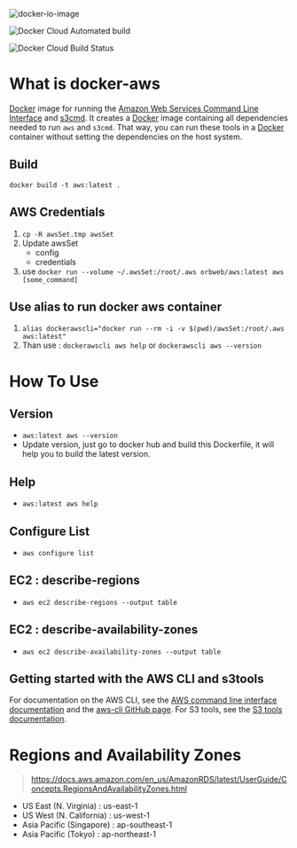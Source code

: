 
![docker-io-image](https://dockeri.co/image/jhaoheng/docker-awscli)

![Docker Cloud Automated build](https://img.shields.io/docker/cloud/automated/jhaoheng/docker-awscli)

![Docker Cloud Build Status](https://img.shields.io/docker/cloud/build/jhaoheng/docker-awscli)



# What is docker-aws

[Docker](https://docker.io) image for running the [Amazon Web Services Command Line Interface](http://aws.amazon.com/cli/) and [s3cmd](https://github.com/s3tools/s3cmd). It creates a [Docker](https://docker.io) image containing all dependencies needed to run `aws` and `s3cmd`. That way, you can run these tools in a [Docker](https://docker.io) container without setting the dependencies on the host system.

## Build
`docker build -t aws:latest .`

## AWS Credentials
1. `cp -R awsSet.tmp awsSet`
2. Update awsSet
    - config
    - credentials
3. use `docker run --volume ~/.awsSet:/root/.aws orbweb/aws:latest aws [some_command]`

## Use alias to run docker aws container
1. `alias dockerawscli="docker run --rm -i -v $(pwd)/awsSet:/root/.aws aws:latest"`
2. Than use : `dockerawscli aws help` or `dockerawscli aws --version`

# How To Use

## Version
- `aws:latest aws --version`
- Update version, just go to docker hub and build this Dockerfile, it will help you to build the latest version.

## Help
- `aws:latest aws help`

## Configure List
- `aws configure list`

## EC2 : describe-regions
- `aws ec2 describe-regions --output table`

## EC2 : describe-availability-zones
- `aws ec2 describe-availability-zones --output table`

## Getting started with the AWS CLI and s3tools
For documentation on the AWS CLI, see the [AWS command line interface documentation](http://aws.amazon.com/documentation/cli/) and the [aws-cli GitHub page](https://github.com/aws/aws-cli). For S3 tools, see the [S3 tools documentation](http://s3tools.org/usage).

# Regions and Availability Zones
> https://docs.aws.amazon.com/en_us/AmazonRDS/latest/UserGuide/Concepts.RegionsAndAvailabilityZones.html

- US East (N. Virginia) : us-east-1
- US West (N. California) : us-west-1
- Asia Pacific (Singapore) : ap-southeast-1
- Asia Pacific (Tokyo) : ap-northeast-1